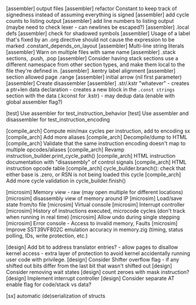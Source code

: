 [assembler] output files
[assembler] refactor Constant to keep track of signedness instead of assuming everything is signed
[assembler] add cycle counts to listing output
[assembler] add line numbers to listing output (maybe need to check lexer - can newlines be escaped?)
[assembler] .local defs
[assembler] check for shadowed symbols
[assembler] Usage of a label that's fixed by an .org directive should not cause the expression to be marked .constant_depends_on_layout
[assembler] Multi-line string literals
[assembler] Warn on multiple files with same name
[assembler] .stack sections, .push, .pop
[assembler] Consider having stack sections use a different namespace from other section types, and make them local to the file they're defined in.
[assembler] .kentry label alignment
[assembler] section allowed page .range
[assembler] initial arrow (nil first parameter)
[assembler] Create disassembler
[assembler] .str/.kstr "whatever" - creates a ptr+len data declaration - creates a new block in the `.const strings` section with the data (.kconst for .kstr) - may dedup data (enable with global assembler flag?)

[test] Use assembler for test_instruction_behavior
[test] Use assembler and disassembler for test_instruction_encoding

[compile_arch] Compute min/max cycles per instruction, add to encoding sx
[compile_arch] Add more aliases
[compile_arch] Decompile/dump to HTML
[compile_arch] Validate that the same instruction encoding doesn't map to multiple opcodes/aliases
[compile_arch] Revamp instruction_builder.print_cycle_path()
[compile_arch] HTML instruction documentation with "disassembly" of control signals
[compile_arch] HTML instruction opcode table
[compile_arch] cycle_builder.branch(): check that either base is .zero, or RSN is not being loaded this cycle
[compile_arch] Add more cycle validation in cycle_builder.finish()

[microsim] Memory view - raw (may open multiple for different locations)
[microsim] disassembly view of memory around IP
[microsim] Load/save state from/to file
[microsim] Virtual console
[microsim] Interrupt controller
[microsim] History of instructions executed, microcode cycles (don't track when running in real time)
[microsim] Allow undo during single stepping
[microsim] Error console - Access to invalid memory, Faults
[microsim] Improve SST39VF802C emulation accuracy in memory.zig (timing, status polling, IDs, write protection, etc.)

[design] Add bit to address translator entries? - allow pages to disallow kernel access - extra layer of protection to avoid kernel accidentally running user code with privilege.
[design] Consider Shifter overflow flag - if any shifted out bits differ from the last bit that wasn't shifted out
[design] Consider removing wait states
[design] count zeroes with mask instruction?
[design] Implement interrupt controller
[design] Consider separate AT enable flag for code/stack vs data?

[sx] automatic (de)serialization of structs